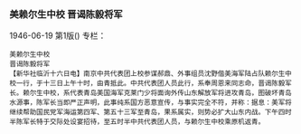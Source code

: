 ### 美赖尔生中校  晋谒陈毅将军

1946-06-19
第1版()
专栏：

    美赖尔生中校
    晋谒陈毅将军
    【新华社临沂十六日电】南京中共代表团上校参谋郝鼎、外事组员沈野偕美海军陆占队赖尔生中校一行，于十三日上午十时，由青抵此。中共代表团人员此行，系奉周恩来同志命，晋谒陈毅军长。赖尔生中校，系代表青岛美国海军克莱门少将面询外传山东解放军将进攻青岛，图破坏青岛水源事，陈军长当即严正声明，此事纯系国方恶意宣传，与事实完全不符，并称：据息：美军将继续帮助国民党军海运第四军、第五十三军至青岛，果系属实，则势必扩大山东内战。下午四时半陈军长特于交际处设宴招待，至五时半中共代表团人员，与赖尔生中校乘原机返青。

